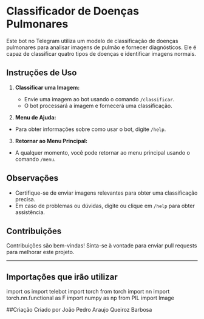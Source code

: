 # Classificador de Doenças Pulmonares

Este bot no Telegram utiliza um modelo de classificação de doenças pulmonares para analisar imagens de pulmão e fornecer diagnósticos. Ele é capaz de classificar quatro tipos de doenças e identificar imagens normais.

## Instruções de Uso

1. **Classificar uma Imagem:**
   - Envie uma imagem ao bot usando o comando `/classificar`.
   - O bot processará a imagem e fornecerá uma classificação.


2. **Menu de Ajuda:**
- Para obter informações sobre como usar o bot, digite `/help`.


3. **Retornar ao Menu Principal:**
- A qualquer momento, você pode retornar ao menu principal usando o comando `/menu`.



## Observações
- Certifique-se de enviar imagens relevantes para obter uma classificação precisa.
- Em caso de problemas ou dúvidas, digite ou clique em `/help` para obter assistência.

## Contribuições
Contribuições são bem-vindas! Sinta-se à vontade para enviar pull requests para melhorar este projeto.

---

## Importações que irão utilizar
import os
import telebot
import torch
from torch import nn
import torch.nn.functional as F
import numpy as np
from PIL import Image

##Criação
Criado por João Pedro Araujo Queiroz Barbosa





